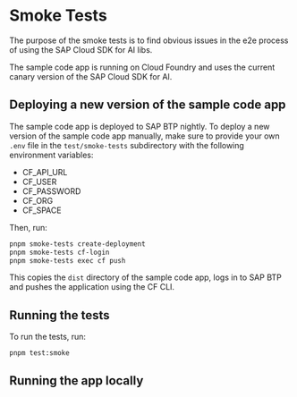 # Smoke Tests

The purpose of the smoke tests is to find obvious issues in the e2e process of using the SAP Cloud SDK for AI libs.

The sample code app is running on Cloud Foundry and uses the current canary version of the SAP Cloud SDK for AI.

## Deploying a new version of the sample code app

The sample code app is deployed to SAP BTP nightly.
To deploy a new version of the sample code app manually, make sure to provide your own `.env` file in the `test/smoke-tests` subdirectory with the following environment variables:

- CF_API_URL
- CF_USER
- CF_PASSWORD
- CF_ORG
- CF_SPACE

Then, run:

```bash
pnpm smoke-tests create-deployment
pnpm smoke-tests cf-login
pnpm smoke-tests exec cf push
```

This copies the `dist` directory of the sample code app, logs in to SAP BTP and pushes the application using the CF CLI.

## Running the tests

To run the tests, run:

```
pnpm test:smoke
```

## Running the app locally


